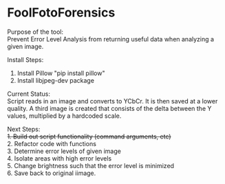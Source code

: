 FoolFotoForensics
=================

Purpose of the tool:   
Prevent Error Level Analysis from returning useful data when analyzing a given image. 

Install Steps:  
1.	Install Pillow "pip install pillow"  
2.	Install libjpeg-dev package

Current Status:  
Script reads in an image and converts to YCbCr. It is then saved at a lower quality. A third image is created that consists of the delta between the Y values, multiplied by a hardcoded scale. 

Next Steps:   
~~1.  Build out script functionality (command arguments, etc)~~  
2.	Refactor code with functions  
3.	Determine error levels of given image  
4.	Isolate areas with high error levels  
5.	Change brightness such that the error level is minimized  
6.	Save back to original iimage.

